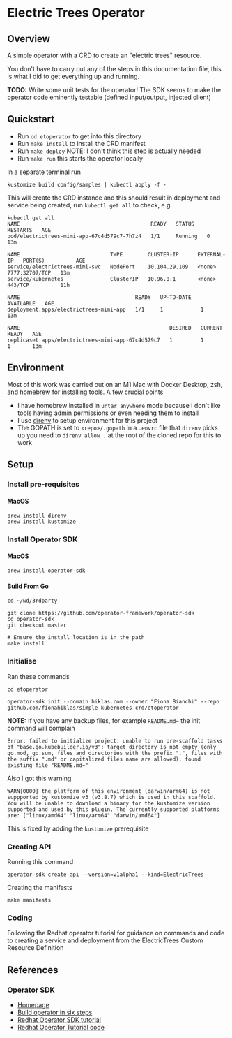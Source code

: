 # Electric Trees Operator

## Overview

A simple operator with a CRD to create an "electric trees" resource.

You don't have to carry out any of the steps in this documentation file,
this is what I did to get everything up and running.

__TODO:__ Write some unit tests for the operator!  The SDK seems to make the 
operator code eminently testable (defined input/output, injected client)

## Quickstart

* Run `cd etoperator` to get into this directory
* Run `make install` to install the CRD manifest
* Run `make deploy` NOTE: I don't think this step is actually needed
* Run `make run` this starts the operator locally

In a separate terminal run 

``` 
kustomize build config/samples | kubectl apply -f -
```

This will create the CRD instance and this should result in deployment and 
service being created, run `kubectl get all` to check, e.g.

``` 
kubectl get all                                     
NAME                                          READY   STATUS    RESTARTS   AGE
pod/electrictrees-mimi-app-67c4d579c7-7h7z4   1/1     Running   0          13m

NAME                             TYPE        CLUSTER-IP      EXTERNAL-IP   PORT(S)          AGE
service/electrictrees-mimi-svc   NodePort    10.104.29.109   <none>        7777:32707/TCP   13m
service/kubernetes               ClusterIP   10.96.0.1       <none>        443/TCP          11h

NAME                                     READY   UP-TO-DATE   AVAILABLE   AGE
deployment.apps/electrictrees-mimi-app   1/1     1            1           13m

NAME                                                DESIRED   CURRENT   READY   AGE
replicaset.apps/electrictrees-mimi-app-67c4d579c7   1         1         1       13m
```


## Environment

Most of this work was carried out on an M1 Mac with Docker Desktop, zsh, 
and homebrew for installing tools.  A few crucial points

* I have homebrew installed in `untar anywhere` mode because I don't like 
  tools having admin permissions or even needing them to install
* I use [direnv](https://direnv.net) to setup environment for this project 
* The GOPATH is set to `<repo>/.gopath` in a `.envrc` file that `direnv` picks up you need to `direnv allow .` at the root of the cloned repo for this to work


## Setup

### Install pre-requisites

#### MacOS

```
brew install direnv
brew install kustomize
```


### Install Operator SDK

#### MacOS

```
brew install operator-sdk
```


#### Build From Go

```
cd ~/wd/3rdparty

git clone https://github.com/operator-framework/operator-sdk
cd operator-sdk
git checkout master

# Ensure the install location is in the path 
make install
```


### Initialise

Ran these commands

```
cd etoperator

operator-sdk init --domain hiklas.com --owner "Fiona Bianchi" --repo github.com/fionahiklas/simple-kubernetes-crd/etoperator
```

__NOTE:__ If you have any backup files, for example `README.md~` the init command 
will complain 

```
Error: failed to initialize project: unable to run pre-scaffold tasks of "base.go.kubebuilder.io/v3": target directory is not empty (only go.mod, go.sum, files and directories with the prefix ".", files with the suffix ".md" or capitalized files name are allowed); found existing file "README.md~"
```

Also I got this warning

```
WARN[0000] the platform of this environment (darwin/arm64) is not suppported by kustomize v3 (v3.8.7) which is used in this scaffold. You will be unable to download a binary for the kustomize version supported and used by this plugin. The currently supported platforms are: ["linux/amd64" "linux/arm64" "darwin/amd64"] 
```

This is fixed by adding the `kustomize` prerequisite


### Creating API

Running this command

```
operator-sdk create api --version=v1alpha1 --kind=ElectricTrees
```

Creating the manifests

```
make manifests
```

### Coding

Following the Redhat operator tutorial for guidance on commands and code to creating a 
service and deployment from the ElectricTrees Custom Resource Definition


## References

### Operator SDK

* [Homepage](https://sdk.operatorframework.io)
* [Build operator in six steps](https://developers.redhat.com/articles/2021/09/07/build-kubernetes-operator-six-steps)
* [Redhat Operator SDK tutorial](https://developers.redhat.com/articles/2021/09/07/build-kubernetes-operator-six-steps)
* [Redhat Operator Tutorial code](https://github.com/deepak1725/hello-operator2)





